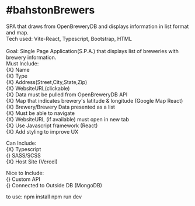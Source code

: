 # #bahstonBrewers
SPA that draws from OpenBreweryDB and displays information in list format and map.<br/>
Tech used: Vite-React, Typescript, Bootstrap, HTML<br/>
<br/>
Goal: Single Page Application(S.P.A.) that displays list of breweries with brewery information.<br/>
Must Include:<br/>
{X} Name<br/>
{X} Type<br/>
{X} Address(Street,City,State,Zip)<br/>
{X} WebsiteURL(clickable)<br/>
{X} Data must be pulled from OpenBreweryDB API<br/>
{X} Map that indicates brewery's latitude & longitude (Google Map React)<br/>
{X} Brewery/Brewery Data presented as a list<br/>
{X} Must be able to navigate<br/>
{X} WebsiteURL (if available) must open in new tab<br/>
{X} Use Javascript framework (React)<br/>
{X} Add styling to improve UX <br/>

Can Include:<br/>
{X} Typescript<br/>
{} SASS/SCSS<br/>
{X} Host Site (Vercel)<br/>

Nice to Include:<br/>
{} Custom API<br/>
{} Connected to Outside DB (MongoDB)<br/>

to use:
npm install
npm run dev
